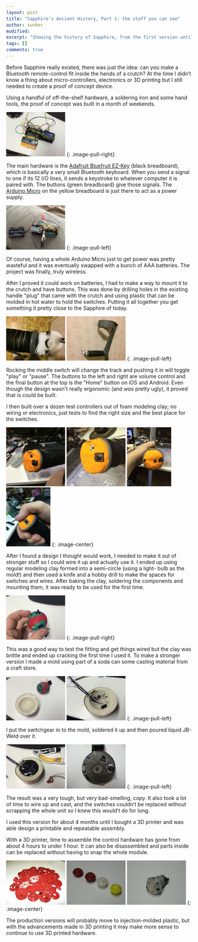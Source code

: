 ```yaml
---
layout: post
title: "Sapphire's Ancient History, Part 1: the stuff you can see"
author: xunker
modified:
excerpt: "Showing the history of Sapphire, from the first version until now."
tags: []
comments: true
---
```

Before Sapphire really existed, there was just the idea: can you make a Bluetooth remote-control fit inside the hands of a crutch? At the time I didn’t know a thing about micro-controllers, electronics or 3D printing but I still needed to create a proof of concept device.

Using a handful of off-the-shelf hardware, a soldering iron and some hand tools, the proof of concept was built in a month of weekends.

[![Components on breadboard](/images/ancient_history/IMG_0720_small.jpg)](/images/ancient_history/IMG_0720.jpg)
{: .image-pull-right}

The main hardware is the [Adafruit Bluefruit EZ-Key](https://www.adafruit.com/products/1535) (black breadboard), which is basically a very small Bluetooth keyboard. When you send a signal to one if its 12 I/O lines, it sends a keystroke to whatever computer it is paired with. The buttons (green breadboard) give those signals. The [Arduino Micro](https://www.arduino.cc/en/Main/ArduinoBoardMicro) on the yellow breadboard is just there to act as a power supply.

[![Components on breadboard with battery](/images/ancient_history/IMG_0721_small.jpg)](/images/ancient_history/IMG_0721.jpg)
{: .image-pull-left}

Of course, having a whole Arduino Micro just to get power was pretty wasteful and it was eventually swapped with a bunch of AAA batteries. The project was finally, truly wireless.

After I proved it could work on batteries, I had to make a way to mount it to the crutch and have buttons. This was done by drilling holes in the existing handle "plug" that came with the crutch and using plastic that can be molded in hot water to hold the switches. Putting it all together you get something it pretty close to the Sapphire of today.

[![First sapphire proof-of-concept](/images/ancient_history/IMG_0729_small.jpg)](/images/ancient_history/IMG_0729.jpg)
[![First sapphire proof-of-concept](/images/ancient_history/IMG_0725_small.jpg)](/images/ancient_history/IMG_0725.jpg)
{: .image-pull-left}

Rocking the middle switch will change the track and pushing it in will toggle "play" or "pause". The buttons to the left and right are volume control and the final button at the top is the "Home" button on iOS and Android. Even though the design wasn't really ergonomic (and *was* pretty ugly), it proved that is could be built.

I then built over a dozen test controllers out of foam modeling clay; no wiring or electronics, just tests to find the right size and the best place for the switches.

[![Test controller made of clay foam](/images/ancient_history/IMG_0760_small.jpg)](/images/ancient_history/IMG_0760.jpg)
[![Test controller made of clay foam](/images/ancient_history/IMG_0764_small.jpg)](/images/ancient_history/IMG_0764.jpg)
[![Test controller made of clay foam](/images/ancient_history/IMG_0767_small.jpg)](/images/ancient_history/IMG_0767.jpg)
[![Test controller made of clay foam](/images/ancient_history/IMG_0772_small.jpg)](/images/ancient_history/IMG_0772.jpg)
{: .image-center}

After I found a design I thought would work, I needed to make it out of stronger stuff so I could wire it up and actually use it. I ended up using regular modeling clay formed into a semi-circle (using a light- bulb as the mold!) and then used a knife and a hobby drill to make the spaces for switches and wires. After baking the clay, soldering the components and mounting them, it was ready to be used for the first time.

[![First version made from red modeling clay](/images/ancient_history/IMG_0866_small.jpg)](/images/ancient_history/IMG_0866.jpg)
{: .image-pull-right}

This was a good way to test the fitting and get things wired but the clay was brittle and ended up cracking the first time I used it. To make a stronger version I made a mold using part of a soda can some casting material from a craft store.

[![Making mold of first version](/images/ancient_history/IMG_0872_small.jpg)](/images/ancient_history/IMG_0872.jpg)
[![Making mold of first version](/images/ancient_history/IMG_0874_small.jpg)](/images/ancient_history/IMG_0874.jpg)
{: .image-pull-left}

I put the switchgear in to the mold, soldered it up and then poured liquid JB-Weld over it.

[![Pouring JB-Weld in to mold](/images/ancient_history/IMG_0877_small.jpg)](/images/ancient_history/IMG_0877.jpg)
[![Second version, made from cast JB-Weld](/images/ancient_history/IMG_1031_small.jpg)](/images/ancient_history/IMG_1031.jpg)
{: .image-pull-left}

The result was a very tough, but very bad-smelling, copy. It also took a lot of time to wire up and cast, and the switches couldn’t be replaced without scrapping the whole unit so I knew this would’t do for long.

I used this version for about 4 months until I bought a 3D printer and was able design a printable and repeatable assembly.

With a 3D printer, time to assemble the control hardware has gone from about 4 hours to under 1 hour. It can also be disassembled and parts inside can be replaced without having to snap the whole module.

[![Pile of 3D printed test parts](/images/ancient_history/IMG_1110_small.jpg)](/images/ancient_history/IMG_1110.jpg)
[![Evolution of the 3D printed control module](/images/ancient_history/IMG_1108_small.jpg)](/images/ancient_history/IMG_1108.jpg)
[![Current 3D printed control module](/images/ancient_history/IMG_1075_small.jpg)](/images/ancient_history/IMG_1075.jpg)
{: .image-center}

The production versions will probably move to injection-molded plastic, but with the advancements made in 3D printing it may make more sense to continue to use 3D printed hardware.